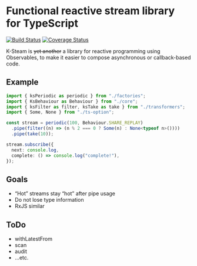 # Functional reactive stream library for TypeScript

[![Build Status](https://travis-ci.com/KEIII/k-stream.svg?branch=master)](https://travis-ci.com/KEIII/k-stream) [![Coverage Status](https://coveralls.io/repos/github/KEIII/k-stream/badge.svg?branch=master)](https://coveralls.io/github/KEIII/k-stream?branch=master)

K-Steam is ~~yet another~~ a library for reactive programming using Observables, to make it easier to compose asynchronous or callback-based code.

## Example
```typescript
import { ksPeriodic as periodic } from "./factories";
import { KsBehaviour as Behaviour } from "./core";
import { ksFilter as filter, ksTake as take } from "./transformers";
import { Some, None } from "./ts-option";

const stream = periodic(100, Behaviour.SHARE_REPLAY)
  .pipe(filter((n) => (n % 2 === 0 ? Some(n) : None<typeof n>())))
  .pipe(take(10));

stream.subscribe({
  next: console.log,
  complete: () => console.log("complete!"),
});
```

## Goals
- “Hot” streams stay “hot” after pipe usage
- Do not lose type information
- RxJS similar

## ToDo
- withLatestFrom
- scan
- audit
- ...etc.
